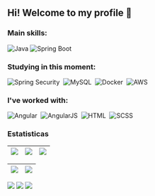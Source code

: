 ## Hi! Welcome to my profile 👋

 ### Main skills:
![Java](https://img.shields.io/badge/Java-007396?logo=java&logoColor=white&style=for-the-badge)
![Spring Boot](https://img.shields.io/badge/Spring_Boot-2.5.2-green.svg)

### Studying in this moment:
![Spring Security](https://img.shields.io/badge/Spring_Security-6DB33F?logo=spring-security&logoColor=white)&nbsp;
![MySQL](https://img.shields.io/badge/MySQL-00000F?logo=mysql&logoColor=white)&nbsp; 
![Docker](https://img.shields.io/badge/Docker-2496ED?logo=docker&logoColor=white)&nbsp;
![AWS](https://img.shields.io/badge/AWS-232F3E?logo=amazon-aws&logoColor=white)&nbsp;

### I've worked with:
![Angular](https://img.shields.io/badge/Angular-DD0031?logo=angular&logoColor=white)&nbsp;
![AngularJS](https://img.shields.io/badge/AngularJS-E23237?logo=angularjs&logoColor=white)&nbsp;
![HTML](https://img.shields.io/badge/HTML5-E34F26?logo=html5&logoColor=white)&nbsp;
![SCSS](https://img.shields.io/badge/SCSS-CC6699?logo=sass&logoColor=white)&nbsp;


### Estatisticas
| ![](http://github-profile-summary-cards.vercel.app/api/cards/stats?username=YohanDevPs&theme=nord_dark) | ![](http://github-profile-summary-cards.vercel.app/api/cards/repos-per-language?username=YohanDevPs&hide=Html&theme=nord_dark) | ![](http://github-profile-summary-cards.vercel.app/api/cards/most-commit-language?username=YohanDevPs&theme=nord_dark) |
| :-: | :-: | :-: |

| ![](http://github-profile-summary-cards.vercel.app/api/cards/profile-details?username=YohanDevPs&theme=nord_dark) | ![](https://github-readme-streak-stats.herokuapp.com/?user=YohanDevPs&hide_border=true&date_format=M%20j%5B%2C%20Y%5D&background=2D3742&stroke=2D3742&ring=6bbbca&fire=6bbbca&currStreakNum=fff&sideNums=6bbbca&currStreakLabel=6bbbca&sideLabels=fff&dates=fff) |
| :-: | :-: |
 <div>   
<a href="https://www.instagram.com/yohanpivetta" target="_blank"><img src="https://img.shields.io/badge/-Instagram-%23E4405F?style=for-the-badge&logo=instagram&logoColor=white" target="_blank"></a>
<a href = "mailto:yohanps.dev@gmail.com"><img src="https://img.shields.io/badge/-Gmail-%23333?style=for-the-badge&logo=gmail&logoColor=white" target="_blank"></a>
<a href="https://www.linkedin.com/in/yohan-silva-b14959213/" target="_blank"><img src="https://img.shields.io/badge/-LinkedIn-%230077B5?style=for-the-badge&logo=linkedin&logoColor=white" target="_blank"></a>  
</div>
